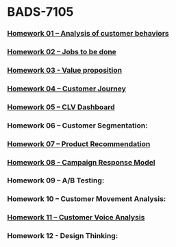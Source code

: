# BADS-7105

### [Homework 01 – Analysis of customer behaviors](https://github.com/sukitpom/BADS7105/tree/master/Homework%2001%20-%20Analysis%20of%20customer%20behaviors)

### [Homework 02 – Jobs to be done](https://github.com/sukitpom/BADS7105/tree/master/Homework%2002%20-%20Job%20to%20be%20done)

### [Homework 03 - Value proposition](https://github.com/sukitpom/BADS7105/tree/master/Homework%2003%20-%20Value%20Proposition)

### [Homework 04 – Customer Journey](https://github.com/sukitpom/BADS7105/tree/master/Homework%2004%20-%20Customer%20journey)

### [Homework 05 – CLV Dashboard](https://github.com/sukitpom/BADS7105/tree/master/Homework%2005%20-%20CLV%20Dashboard)

### Homework 06 – Customer Segmentation: 

### [Homework 07 – Product Recommendation](https://github.com/sukitpom/BADS7105/tree/master/Homework%2007%20-%20Product%20recommendation)

### [Homework 08 - Campaign Response Model](https://github.com/sukitpom/BADS7105/tree/master/Homework%2008%20-%20Campaign%20response%20model)

### Homework 09 – A/B Testing: 

### Homework 10 – Customer Movement Analysis: 

### [Homework 11 – Customer Voice Analysis](https://github.com/sukitpom/BADS7105/tree/master/Homework%2011%20-%20Customer%20voice%20analysis)

### Homework 12 - Design Thinking: 
